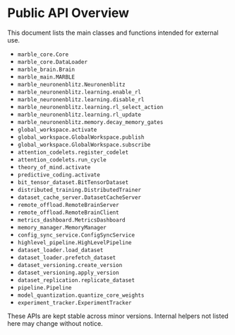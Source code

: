 # Public API Overview

This document lists the main classes and functions intended for external use.

- `marble_core.Core`
- `marble_core.DataLoader`
- `marble_brain.Brain`
- `marble_main.MARBLE`
- `marble_neuronenblitz.Neuronenblitz`
- `marble_neuronenblitz.learning.enable_rl`
- `marble_neuronenblitz.learning.disable_rl`
- `marble_neuronenblitz.learning.rl_select_action`
- `marble_neuronenblitz.learning.rl_update`
- `marble_neuronenblitz.memory.decay_memory_gates`
- `global_workspace.activate`
- `global_workspace.GlobalWorkspace.publish`
- `global_workspace.GlobalWorkspace.subscribe`
- `attention_codelets.register_codelet`
- `attention_codelets.run_cycle`
- `theory_of_mind.activate`
- `predictive_coding.activate`
- `bit_tensor_dataset.BitTensorDataset`
- `distributed_training.DistributedTrainer`
- `dataset_cache_server.DatasetCacheServer`
- `remote_offload.RemoteBrainServer`
- `remote_offload.RemoteBrainClient`
- `metrics_dashboard.MetricsDashboard`
- `memory_manager.MemoryManager`
- `config_sync_service.ConfigSyncService`
- `highlevel_pipeline.HighLevelPipeline`
- `dataset_loader.load_dataset`
- `dataset_loader.prefetch_dataset`
- `dataset_versioning.create_version`
- `dataset_versioning.apply_version`
- `dataset_replication.replicate_dataset`
- `pipeline.Pipeline`
- `model_quantization.quantize_core_weights`
- `experiment_tracker.ExperimentTracker`

These APIs are kept stable across minor versions. Internal helpers not listed here may change without notice.
